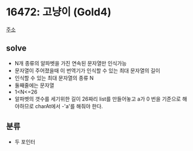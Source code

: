 # 16472: 고냥이 (Gold4)
[주소](https://www.acmicpc.net/problem/16472)

## solve
- N개 종류의 알파벳을 가진 연속된 문자열만 인식가능
- 문자열이 주어졌을때 이 번역기가 인식할 수 있는 최대 문자열의 길이
- 인식할 수 있는 최대 문자열의 종류 N
- 둘째줄에는 문자열
- 1<N<=26
- 알파벳의 갯수를 세기위한 길이 26짜리 list를 만들어놓고 a가 0 번을 기준으로 해야하므로 charAt에서 -'a'를 해줘야 한다.


## 분류
- 두 포인터